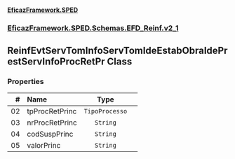 #### [EficazFramework.SPED](EficazFrameworkSPED.md 'EficazFramework SPED')
### [EficazFramework.SPED.Schemas.EFD_Reinf.v2_1](EficazFramework.SPED.Schemas.EFD_Reinf.v2_1.md 'EficazFramework.SPED.Schemas.EFD_Reinf.v2_1')

## ReinfEvtServTomInfoServTomIdeEstabObraIdePrestServInfoProcRetPr Class
### Properties

| # | Name | Type | |
| ---: | :--- | :---: | :--- |
| 02 | tpProcRetPrinc | `TipoProcesso` |  |
| 03 | nrProcRetPrinc | `String` |  |
| 04 | codSuspPrinc | `String` |  |
| 05 | valorPrinc | `String` |  |
